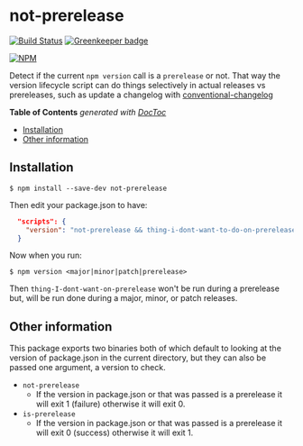 # not-prerelease

[![Build Status](https://travis-ci.org/BrandonOCasey/not-prerelease.svg?branch=master)](https://travis-ci.org/BrandonOCasey/not-prerelease)
[![Greenkeeper badge](https://badges.greenkeeper.io/BrandonOCasey/not-prerelease.svg)](https://greenkeeper.io/)

[![NPM](https://nodei.co/npm/not-prerelease.png?downloads=true&downloadRank=true)](https://nodei.co/npm/not-prerelease/)

Detect if the current `npm version` call is a `prerelease` or not. That way the version
lifecycle script can do things selectively in actual releases vs prereleases, such as
update a changelog with [conventional-changelog](https://github.com/conventional-changelog/conventional-changelog)

<!-- START doctoc generated TOC please keep comment here to allow auto update -->
<!-- DON'T EDIT THIS SECTION, INSTEAD RE-RUN doctoc TO UPDATE -->
**Table of Contents**  *generated with [DocToc](https://github.com/thlorenz/doctoc)*

- [Installation](#installation)
- [Other information](#other-information)

<!-- END doctoc generated TOC please keep comment here to allow auto update -->

## Installation

```
$ npm install --save-dev not-prerelease
```

Then edit your package.json to have:

```json
  "scripts": {
    "version": "not-prerelease && thing-i-dont-want-to-do-on-prerelease || is-prerelease"
  }
```

Now when you run:

```
$ npm version <major|minor|patch|prerelease>
```

Then `thing-I-dont-want-on-prerelease` won't be run during a prerelease but,
will be run done during a major, minor, or patch releases.

## Other information
This package exports two binaries both of which default to looking at the version of package.json in the current directory, but they can also be passed one argument, a version to check.

- `not-prerelease`
  - If the version in package.json or that was passed is a prerelease it will exit 1 (failure) otherwise it will exit 0.
- `is-prerelease`
  - If the version in package.json or that was passed is a prerelease it will exit 0 (success) otherwise it will exit 1.


